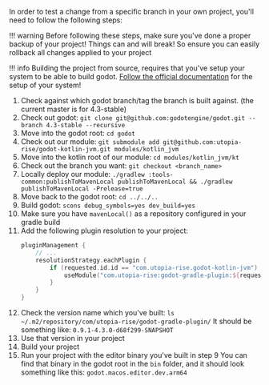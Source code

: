 In order to test a change from a specific branch in your own project, you'll need to follow the following steps:

!!! warning
    Before following these steps, make sure you've done a proper backup of your project! Things can and will break! So ensure you can easily rollback all changes applied to your project

!!! info
    Building the project from source, requires that you've setup your system to be able to build godot. [Follow the official documentation](https://docs.godotengine.org/en/stable/contributing/development/compiling/index.html) for the setup of your system! 

1. Check against which godot branch/tag the branch is built against. (the current master is for 4.3-stable)
2. Check out godot: `git clone git@github.com:godotengine/godot.git --branch 4.3-stable --recursive`
3. Move into the godot root: `cd godot`
4. Check out our module: `git submodule add git@github.com:utopia-rise/godot-kotlin-jvm.git modules/kotlin_jvm`
5. Move into the kotlin root of our module: `cd modules/kotlin_jvm/kt`
6. Check out the branch you want: `git checkout <branch_name>`
7. Locally deploy our module: `./gradlew :tools-common:publishToMavenLocal publishToMavenLocal && ./gradlew publishToMavenLocal -Prelease=true`
8. Move back to the godot root: `cd ../../..`
9. Build godot: `scons debug_symbols=yes dev_build=yes`
10. Make sure you have `mavenLocal()` as a repository configured in your gradle build
11. Add the following plugin resolution to your project:
    ```kotlin
    pluginManagement {
        // ...
        resolutionStrategy.eachPlugin {
            if (requested.id.id == "com.utopia-rise.godot-kotlin-jvm") {
                useModule("com.utopia-rise:godot-gradle-plugin:${requested.version}")
            }
        }
    }
    ```
12. Check the version name which you've built: `ls ~/.m2/repository/com/utopia-rise/godot-gradle-plugin/`
    It should be something like: `0.9.1-4.3.0-d68f299-SNAPSHOT`
13. Use that version in your project
14. Build your project
15. Run your project with the editor binary you've built in step 9
    You can find that binary in the godot root in the `bin` folder, and it should look something like this: `godot.macos.editor.dev.arm64`
